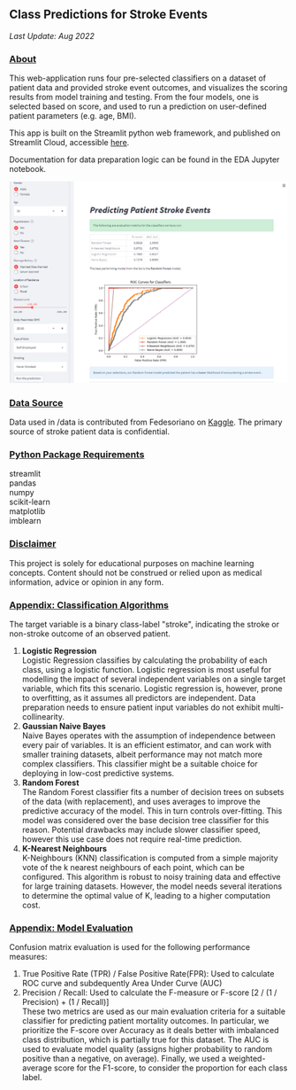## Class Predictions for Stroke Events
_Last Update: Aug 2022_

### <ins>About</ins>
This web-application runs four pre-selected classifiers on a dataset of patient data and provided stroke event outcomes, and visualizes the scoring results from model training and testing. From the four models, one is selected based on score, and used to run a prediction on user-defined patient parameters (e.g. age, BMI).

This app is built on the Streamlit python web framework, and published on Streamlit Cloud, accessible [here](https://jasonlimcp-classifier-streamlit-app-il6dwj.streamlitapp.com/).

Documentation for data preparation logic can be found in the EDA Jupyter notebook.

![Image of Streamlit App](src/image/screencap.png)

### <ins>Data Source</ins>
Data used in /data is contributed from Fedesoriano on [Kaggle](https://www.kaggle.com/datasets/fedesoriano/stroke-prediction-dataset). The primary source of stroke patient data is confidential.

### <ins>Python Package Requirements</ins>
streamlit<br>
pandas<br>
numpy<br>
scikit-learn<br>
matplotlib<br>
imblearn<br>

### <ins>Disclaimer</ins>
This project is solely for educational purposes on machine learning concepts. Content should not be construed or relied upon as medical information, advice or opinion in any form.

### <ins>Appendix: Classification Algorithms</ins>
The target variable is a binary class-label "stroke", indicating the stroke or non-stroke outcome of an observed patient.
1. **Logistic Regression**
<br>Logistic Regression classifies by calculating the probability of each class, using a logistic function. Logistic regression is most useful for modelling the impact of several independent variables on a single target variable, which fits this scenario. Logistic regression is, however, prone to overfitting, as it assumes all predictors are independent. Data preparation needs to ensure patient input variables do not exhibit multi-collinearity.
2. **Gaussian Naive Bayes**
<br>Naive Bayes operates with the assumption of independence between every pair of variables. It is an efficient estimator, and can work with smaller training datasets, albeit performance may not match more complex classifiers. This classifier might be a suitable choice for deploying in low-cost predictive systems.
3. **Random Forest**
<br>The Random Forest classifier fits a number of decision trees on subsets of the data (with replacement), and uses averages to improve the predictive accuracy of the model. This in turn controls over-fitting. This model was considered over the base decision tree classifier for this reason. Potential drawbacks may include slower classifier speed, however this use case does not require real-time prediction.
6. **K-Nearest Neighbours**
<br>K-Neighbours (KNN) classification is computed from a simple majority vote of the k nearest neighbours of each point, which can be configured. This algorithm is robust to noisy training data and effective for large training datasets. However, the model needs several iterations to determine the optimal value of K, leading to a higher computation cost.<br>

### <ins>Appendix: Model Evaluation</ins>
Confusion matrix evaluation is used for the following performance measures:
1. True Positive Rate (TPR) / False Positive Rate(FPR): Used to calculate ROC curve and subdequently Area Under Curve (AUC)
2. Precision / Recall: Used to calculate the F-measure or F-score [2 / (1 / Precision) + (1 / Recall)]
<br> These two metrics are used as our main evaluation criteria for a suitable classifier for predicting patient mortality outcomes. In particular, we prioritize the F-score over Accuracy as it deals better with imbalanced class distribution, which is partially true for this dataset. The AUC is used to evaluate model quality (assigns higher probability to random positive than a negative, on average). Finally, we used a weighted-average score for the F1-score, to consider the proportion for each class label.